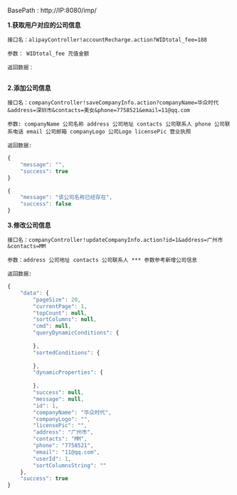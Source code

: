 

BasePath : http://IP:8080/imp/

**1.获取用户对应的公司信息**

`接口名：alipayController!accountRecharge.action?WIDtotal_fee=188`

`参数： WIDtotal_fee 充值金额`

`返回数据：`
```javascript

```
**2.添加公司信息**

`接口名：companyController!saveCompanyInfo.action?companyName=华众时代&address=深圳市&contacts=美女&phone=7758521&email=11@qq.com`

`参数: companyName 公司名称 address 公司地址 contacts 公司联系人 phone 公司联系电话 email 公司邮箱 companyLogo 公司Logo licensePic 营业执照`

`返回数据:`

```javascript
{
	"message": "",
	"success": true
}

{
	"message": "该公司名称已经存在",
	"success": false
}
```

**3.修改公司信息**

`接口名：companyController!updateCompanyInfo.action?id=1&address=广州市&contacts=MM`

`参数：address 公司地址 contacts 公司联系人 *** 参数参考新增公司信息`

`返回数据:`

```javascript
{
	"data": {
		"pageSize": 20,
		"currentPage": 1,
		"topCount": null,
		"sortColumns": null,
		"cmd": null,
		"queryDynamicConditions": {
			
		},
		"sortedConditions": {
			
		},
		"dynamicProperties": {
			
		},
		"success": null,
		"message": null,
		"id": 1,
		"companyName": "华众时代",
		"companyLogo": "",
		"licensePic": "",
		"address": "广州市",
		"contacts": "MM",
		"phone": "7758521",
		"email": "11@qq.com",
		"userId": 1,
		"sortColumnsString": ""
	},
	"success": true
}
```
